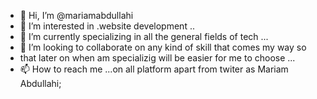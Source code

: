 - 👋 Hi, I’m @mariamabdullahi
- 👀 I’m interested in .website development ..
- 🌱 I’m currently specializing in all the general fields of tech  ...
- 💞️ I’m looking to collaborate on any kind of skill that comes my way so
- that later on when am specializig will be easier for me to choose ...
- 📫 How to reach me  ...on all platform apart from twiter as Mariam Abdullahi; 

<!---
mariamabdullahi/mariamabdullahi is a ✨ special ✨ repository because its `README.md` (this file) appears on your GitHub profile.
You can click the Preview link to take a look at your changes.
--->
